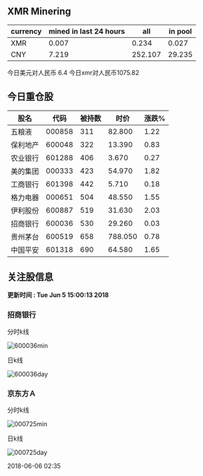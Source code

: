 ## XMR Minering

|currency|mined in last 24 hours|all|in pool|
|---|---|---|---|
|XMR|0.007|0.234|0.027|
|CNY|7.219|252.107|29.235|

今日美元对人民币 6.4	今日xmr对人民币1075.82


## 今日重仓股 

|股名|代码|被持数|时价|涨跌%|
|---|---|---|---|---|
|五粮液|000858|311|82.800|1.22|
|保利地产|600048|322|13.390|0.83|
|农业银行|601288|406|3.670|0.27|
|美的集团|000333|423|54.970|1.82|
|工商银行|601398|442|5.710|0.18|
|格力电器|000651|504|48.550|1.55|
|伊利股份|600887|519|31.630|2.03|
|招商银行|600036|530|29.260|0.03|
|贵州茅台|600519|658|788.050|0.78|
|中国平安|601318|690|64.580|1.65|

## 关注股信息
**更新时间 : Tue Jun  5 15:00:13 2018**
### 招商银行 
分时k线

![600036min](http://image.sinajs.cn/newchart/min/n/sh600036.gif)

日k线

![600036day](http://image.sinajs.cn/newchart/daily/n/sh600036.gif)

### 京东方Ａ 
分时k线

![000725min](http://image.sinajs.cn/newchart/min/n/sz000725.gif)

日k线

![000725day](http://image.sinajs.cn/newchart/daily/n/sz000725.gif)

2018-06-06 02:35